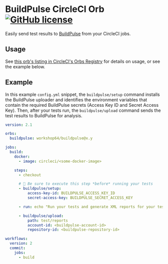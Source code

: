 # BuildPulse CircleCI Orb [![GitHub license](https://img.shields.io/badge/license-MIT-blue.svg)](https://raw.githubusercontent.com/Workshop64/buildpulse-circleci-orb/master/LICENSE)

Easily send test results to [BuildPulse](https://buildpulse.io) from your CircleCI jobs.

## Usage

See [this orb's listing in CircleCI's Orbs Registry](https://circleci.com/orbs/registry/orb/workshop64/buildpulse) for details on usage, or see the example below.

## Example

In this example `config.yml` snippet, the `buildpulse/setup` command installs the BuildPulse uploader and identifies the environment variables that contain the required BuildPulse secrets (Access Key ID and Secret Access Key). Then, after your tests run, the `buildpulse/upload` command sends the test results to BuildPulse for analysis.

```yaml
version: 2.1

orbs:
  buildpulse: workshop64/buildpulse@x.y

jobs:
  build:
    docker:
      - image: circleci/<some-docker-image>

    steps:
      - checkout

      # 📣 Be sure to execute this step *before* running your tests
      - buildpulse/setup:
          access-key-id: BUILDPULSE_ACCESS_KEY_ID
          secret-access-key: BUILDPULSE_SECRET_ACCESS_KEY

      - run: echo "Run your tests and generate XML reports for your test results"

      - buildpulse/upload:
          path: test/reports
          account-id: <buildpulse-account-id>
          repository-id: <buildpulse-repository-id>

workflows:
  version: 2
  commit:
    jobs:
      - build
```
